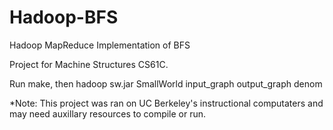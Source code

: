 Hadoop-BFS
==========

Hadoop MapReduce Implementation of BFS

Project for Machine Structures CS61C. 

Run make, then hadoop sw.jar SmallWorld input_graph output_graph denom

*Note: This project was ran on UC Berkeley's instructional computaters and may need auxillary resources to compile or run. 
